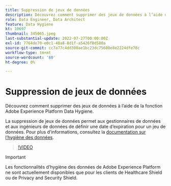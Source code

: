 ```yaml
---
title: Suppression de jeux de données
description: Découvrez comment supprimer des jeux de données à l’aide de la fonction Adobe Experience Platform Data Hygiene.
role: Data Engineer, Data Architect
feature: Data Hygiene
kt: 10697
thumbnail: 345065.jpeg
last-substantial-update: 2022-07-27T00:00:00Z
exl-id: 7764de70-e0c1-48a8-8d1f-a5426f8d580a
source-git-commit: cc7a77c4dd380ae1bc23dc75608e8e2224dfe78c
workflow-type: tm+mt
source-wordcount: '80'
ht-degree: 0%

---
```


# Suppression de jeux de données

Découvrez comment supprimer des jeux de données à l’aide de la fonction Adobe Experience Platform Data Hygiene.

La suppression de jeux de données permet aux gestionnaires de données et aux ingénieurs de données de définir une date d’expiration pour un jeu de données. Pour plus d’informations, consultez la [documentation sur l’hygiène des données](https://experienceleague.adobe.com/docs/experience-platform/hygiene/home.html).

>[!VIDEO](https://video.tv.adobe.com/v/345065?quality=12&learn=on)

>[!IMPORTANT]
>
> Les fonctionnalités d’hygiène des données de Adobe Experience Platform ne sont actuellement disponibles que pour les clients de Healthcare Shield ou de Privacy and Security Shield.
